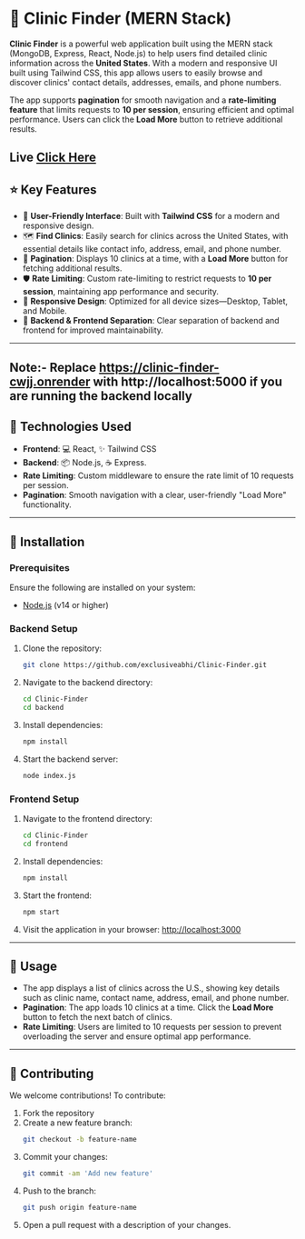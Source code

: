 # :hospital: **Clinic Finder (MERN Stack)**

**Clinic Finder** is a powerful web application built using the MERN stack (MongoDB, Express, React, Node.js) to help users find detailed clinic information across the **United States**. With a modern and responsive UI built using Tailwind CSS, this app allows users to easily browse and discover clinics' contact details, addresses, emails, and phone numbers.

The app supports **pagination** for smooth navigation and a **rate-limiting feature** that limits requests to **10 per session**, ensuring efficient and optimal performance. Users can click the **Load More** button to retrieve additional results.


## Live [Click Here](https://clinic-finder-lovat.vercel.app/)


## :star: **Key Features**

- :bust_in_silhouette: **User-Friendly Interface**: Built with **Tailwind CSS** for a modern and responsive design.
- :world_map: **Find Clinics**: Easily search for clinics across the United States, with essential details like contact info, address, email, and phone number.
- :twisted_rightwards_arrows: **Pagination**: Displays 10 clinics at a time, with a **Load More** button for fetching additional results.
- :shield: **Rate Limiting**: Custom rate-limiting to restrict requests to **10 per session**, maintaining app performance and security.
- :iphone: **Responsive Design**: Optimized for all device sizes—Desktop, Tablet, and Mobile.
- :file_folder: **Backend & Frontend Separation**: Clear separation of backend and frontend for improved maintainability.

---

## Note:- Replace https://clinic-finder-cwjj.onrender with http://localhost:5000 if you are running the backend locally

## :rocket: **Technologies Used**

- **Frontend**: :computer: React, :sparkles: Tailwind CSS
- **Backend**: :package: Node.js, :coffee: Express.
- **Rate Limiting**: Custom middleware to ensure the rate limit of 10 requests per session.
- **Pagination**: Smooth navigation with a clear, user-friendly "Load More" functionality.

---

## :wrench: **Installation**

### Prerequisites

Ensure the following are installed on your system:

- [Node.js](https://nodejs.org/) (v14 or higher)

### Backend Setup

1. Clone the repository:
   ```bash
   git clone https://github.com/exclusiveabhi/Clinic-Finder.git
   ```

2. Navigate to the backend directory:
   ```bash
   cd Clinic-Finder
   cd backend
   ```

3. Install dependencies:
   ```bash
   npm install
   ```

4. Start the backend server:
   ```bash
   node index.js
   ```

### Frontend Setup

1. Navigate to the frontend directory:
   ```bash
   cd Clinic-Finder
   cd frontend
   ```

2. Install dependencies:
   ```bash
   npm install
   ```

3. Start the frontend:
   ```bash
   npm start
   ```

4. Visit the application in your browser: [http://localhost:3000](http://localhost:3000)

---

## :movie_camera: **Usage**

- The app displays a list of clinics across the U.S., showing key details such as clinic name, contact name, address, email, and phone number.
- **Pagination**: The app loads 10 clinics at a time. Click the **Load More** button to fetch the next batch of clinics.
- **Rate Limiting**: Users are limited to 10 requests per session to prevent overloading the server and ensure optimal app performance.

---

## :handshake: **Contributing**

We welcome contributions! To contribute:

1. Fork the repository
2. Create a new feature branch: 
   ```bash
   git checkout -b feature-name
   ```
3. Commit your changes:
   ```bash
   git commit -am 'Add new feature'
   ```
4. Push to the branch:
   ```bash
   git push origin feature-name
   ```
5. Open a pull request with a description of your changes.